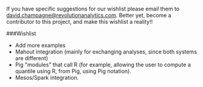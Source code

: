 If you have specific suggestions for our wishlist please email them to david.champagne@revolutionanalytics.com.  Better yet, become a contributor to this project, and make this wishlist a reality!!

###Wishlist
* Add more examples
* Mahout integration (mainly for exchanging analyses, since both systems are different)
* Pig "modules" that call R (for example, allowing the user to compute a quantile using R, from Pig, using Pig notation).
* Mesos/Spark integration.
